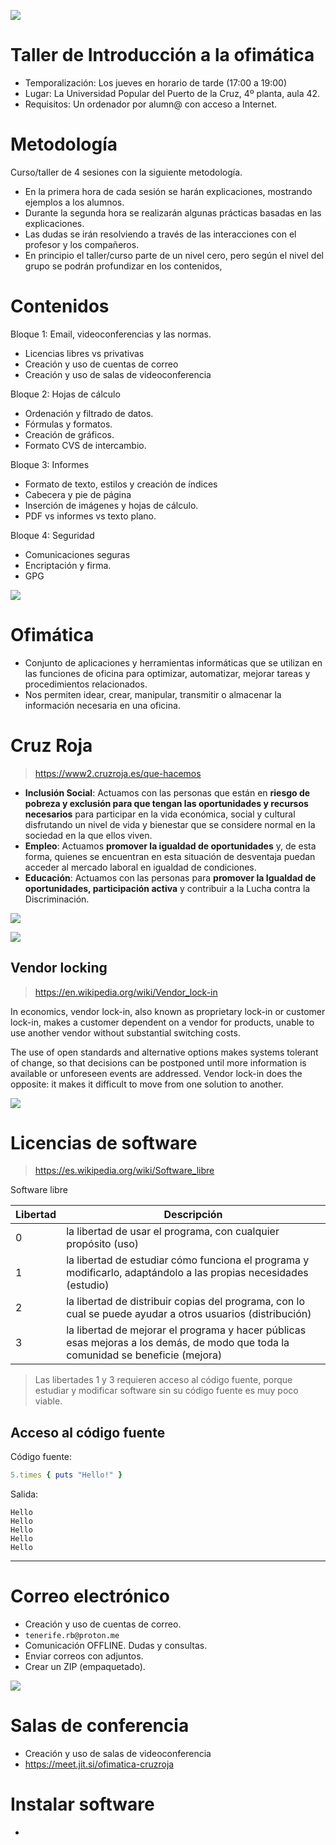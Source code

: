 
![](https://external-content.duckduckgo.com/iu/?u=http%3A%2F%2Fwww.puertodelacruz.nl%2Fwp-content%2Fuploads%2F2014%2F02%2Fhome.jpg&f=1&nofb=1&ipt=20adfad16512742fb74404efd95bcd267a84ea5c6ab99650ac4d9252cf78fc8d&ipo=images)

# Taller de Introducción a la ofimática

* Temporalización: Los jueves en horario de tarde (17:00 a 19:00)
* Lugar: La Universidad Popular del Puerto de la Cruz, 4º planta, aula 42.
* Requisitos: Un ordenador por alumn@ con acceso a Internet.

# Metodología

Curso/taller de 4 sesiones con la siguiente metodología.

* En la primera hora de cada sesión se harán explicaciones, mostrando ejemplos a los alumnos.
* Durante la segunda hora se realizarán algunas prácticas basadas en las explicaciones.
* Las dudas se irán resolviendo a través de las interacciones con el profesor y los compañeros.
* En principio el taller/curso parte de un nivel cero, pero según el nivel del grupo se podrán profundizar en los contenidos,

# Contenidos

Bloque 1: Email, videoconferencias y las normas.

* Licencias libres vs privativas
* Creación y uso de cuentas de correo
* Creación y uso de salas de videoconferencia

Bloque 2: Hojas de cálculo

* Ordenación y filtrado de datos.
* Fórmulas y formatos.
* Creación de gráficos.
* Formato CVS de intercambio.

Bloque 3: Informes

* Formato de texto, estilos y creación de índices
* Cabecera y pie de página
* Inserción de imágenes y hojas de cálculo.
* PDF vs informes vs texto plano.

Bloque 4: Seguridad

* Comunicaciones seguras
* Encriptación y firma.
* GPG


![](https://www.copiadoraseimpresoras.com/wp-content/uploads/2017/06/daisi-ofimatica-ofimatica.jpg)

# Ofimática

* Conjunto de aplicaciones y herramientas informáticas que se utilizan en las funciones de oficina para optimizar, automatizar, mejorar tareas y procedimientos relacionados.
* Nos permiten idear, crear, manipular, transmitir o almacenar la información necesaria en una oficina.


# Cruz Roja

> https://www2.cruzroja.es/que-hacemos

* **Inclusión Social**: Actuamos con las personas que están en **riesgo de pobreza y exclusión para que tengan las oportunidades y recursos necesarios** para participar en la vida económica, social y cultural disfrutando un nivel de vida y bienestar que se considere normal en la sociedad en la que ellos viven.
* **Empleo**: Actuamos **promover la igualdad de oportunidades** y, de esta forma, quienes se encuentran en esta situación de desventaja puedan acceder al mercado laboral en igualdad de condiciones.
* **Educación**: Actuamos con las personas para **promover la Igualdad de oportunidades, participación activa** y contribuir a la Lucha contra la Discriminación.


![](https://external-content.duckduckgo.com/iu/?u=https%3A%2F%2Fcloud10.todocoleccion.online%2Fantiguedades-tecnicas%2Ftc%2F2018%2F11%2F23%2F22%2F141422418_113530688.jpg&f=1&nofb=1&ipt=51425615cfef49aa97b633e209433ad377501a674be6d4ebf43ec4ac1ef8b3f4&ipo=images)

![](https://external-content.duckduckgo.com/iu/?u=https%3A%2F%2Ftse2.mm.bing.net%2Fth%3Fid%3DOIP._7eALKX4HsSZeVFPtmoWpQHaFj%26pid%3DApi&f=1&ipt=912a853a2ea7bc1085e62ea90d0b45d39ac9e02dec7a01b4926282dc363dadcb&ipo=images)

## Vendor locking

> https://en.wikipedia.org/wiki/Vendor_lock-in

In economics, vendor lock-in, also known as proprietary lock-in or customer lock-in, makes a customer dependent on a vendor for products, unable to use another vendor without substantial switching costs.

The use of open standards and alternative options makes systems tolerant of change, so that decisions can be postponed until more information is available or unforeseen events are addressed. Vendor lock-in does the opposite: it makes it difficult to move from one solution to another.

![](https://external-content.duckduckgo.com/iu/?u=https%3A%2F%2Ftse1.mm.bing.net%2Fth%3Fid%3DOIP.mj92IUHcqSc0gFgFs8qvFwHaDp%26pid%3DApi&f=1&ipt=e1381359b08bd2825cde155f6f7dd8973ff198143ca8850776806c726ffba471&ipo=images)


# Licencias de software

> https://es.wikipedia.org/wiki/Software_libre

Software libre

| Libertad | Descripción |
| -------- | ----------- |
| 0        | la libertad de usar el programa, con cualquier propósito (uso) |
| 1        | la libertad de estudiar cómo funciona el programa y modificarlo, adaptándolo a las propias necesidades (estudio) |
| 2        | la libertad de distribuir copias del programa, con lo cual se puede ayudar a otros usuarios (distribución) |
| 3        | la libertad de mejorar el programa y hacer públicas esas mejoras a los demás, de modo que toda la comunidad se beneficie (mejora) |

> Las libertades 1 y 3 requieren acceso al código fuente, porque estudiar y modificar software sin su código fuente es muy poco viable.

## Acceso al código fuente

Código fuente:

```ruby
5.times { puts "Hello!" }
```

Salida:

```
Hello
Hello
Hello
Hello
Hello
```

---

# Correo electrónico

* Creación y uso de cuentas de correo.
* `tenerife.rb@proton.me`
* Comunicación OFFLINE. Dudas y consultas.
* Enviar correos con adjuntos.
* Crear un ZIP (empaquetado).

![](https://external-content.duckduckgo.com/iu/?u=https%3A%2F%2Ftse2.mm.bing.net%2Fth%3Fid%3DOIP.x0__b1kBPbz3uLqLQDx08gHaDu%26pid%3DApi&f=1&ipt=321874b0c4e030e6cb0eadd3114d4ccea73164ce88318467d7ae40fe7be225c2&ipo=images)


# Salas de conferencia

* Creación y uso de salas de videoconferencia
* https://meet.jit.si/ofimatica-cruzroja


# Instalar software

* 
